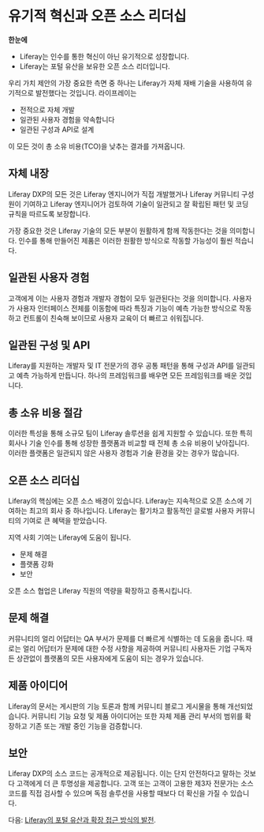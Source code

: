 # 유기적 혁신과 오픈 소스 리더십

**한눈에**

* Liferay는 인수를 통한 혁신이 아닌 유기적으로 성장합니다.
* Liferay는 포털 유산을 보유한 오픈 소스 리더입니다.

우리 가치 제안의 가장 중요한 측면 중 하나는 Liferay가 자체 재배 기술을 사용하여 유기적으로 발전했다는 것입니다. 라이프레이는

* 전적으로 자체 개발
* 일관된 사용자 경험을 약속합니다
* 일관된 구성과 API로 설계

이 모든 것이 총 소유 비용(TCO)을 낮추는 결과를 가져옵니다.

## 자체 내장

Liferay DXP의 모든 것은 Liferay 엔지니어가 직접 개발했거나 Liferay 커뮤니티 구성원이 기여하고 Liferay 엔지니어가 검토하여 기술이 일관되고 잘 확립된 패턴 및 코딩 규칙을 따르도록 보장합니다.

가장 중요한 것은 Liferay 기술의 모든 부분이 원활하게 함께 작동한다는 것을 의미합니다. 인수를 통해 만들어진 제품은 이러한 원활한 방식으로 작동할 가능성이 훨씬 적습니다.

## 일관된 사용자 경험

고객에게 이는 사용자 경험과 개발자 경험이 모두 일관된다는 것을 의미합니다. 사용자가 사용자 인터페이스 전체를 이동함에 따라 특징과 기능이 예측 가능한 방식으로 작동하고 컨트롤이 친숙해 보이므로 사용자 교육이 더 빠르고 쉬워집니다.

## 일관된 구성 및 API

Liferay를 지원하는 개발자 및 IT 전문가의 경우 공통 패턴을 통해 구성과 API를 일관되고 예측 가능하게 만듭니다. 하나의 프레임워크를 배우면 모든 프레임워크를 배운 것입니다.

## 총 소유 비용 절감

이러한 특성을 통해 소규모 팀이 Liferay 솔루션을 쉽게 지원할 수 있습니다. 또한 특히 회사나 기술 인수를 통해 성장한 플랫폼과 비교할 때 전체 총 소유 비용이 낮아집니다. 이러한 플랫폼은 일관되지 않은 사용자 경험과 기술 환경을 갖는 경우가 많습니다.

## 오픈 소스 리더십

Liferay의 핵심에는 오픈 소스 배경이 있습니다. Liferay는 지속적으로 오픈 소스에 기여하는 최고의 회사 중 하나입니다. Liferay는 활기차고 활동적인 글로벌 사용자 커뮤니티의 기여로 큰 혜택을 받았습니다.

지역 사회 기여는 Liferay에 도움이 됩니다.

* 문제 해결
* 플랫폼 강화
* 보안

오픈 소스 협업은 Liferay 직원의 역량을 확장하고 증폭시킵니다.

## 문제 해결

커뮤니티의 얼리 어답터는 QA 부서가 문제를 더 빠르게 식별하는 데 도움을 줍니다. 때로는 얼리 어답터가 문제에 대한 수정 사항을 제공하여 커뮤니티 사용자든 기업 구독자든 상관없이 플랫폼의 모든 사용자에게 도움이 되는 경우가 있습니다.

## 제품 아이디어

Liferay의 문서는 게시판의 기능 토론과 함께 커뮤니티 블로그 게시물을 통해 개선되었습니다. 커뮤니티 기능 요청 및 제품 아이디어는 또한 자체 제품 관리 부서의 범위를 확장하고 기존 또는 개발 중인 기능을 검증합니다.

## 보안

Liferay DXP의 소스 코드는 공개적으로 제공됩니다. 이는 단지 안전하다고 말하는 것보다 고객에게 더 큰 투명성을 제공합니다. 고객 또는 고객이 고용한 제3자 전문가는 소스 코드를 직접 검사할 수 있으며 독점 솔루션을 사용할 때보다 더 확신을 가질 수 있습니다.

다음: [Liferay의 포털 유산과 확장 접근 방식의 발전](./portal-heritage-and-tailoring-liferay.md). 
